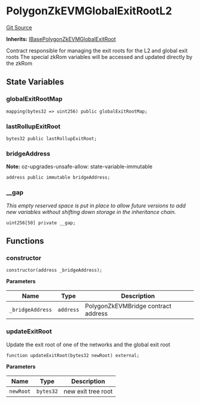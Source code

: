 # PolygonZkEVMGlobalExitRootL2
[Git Source](https://github.com/agglayer/agglayer-contracts/blob/a8bf2955890e7123a84542ced57636d763299651/contracts/PolygonZkEVMGlobalExitRootL2.sol)

**Inherits:**
[IBasePolygonZkEVMGlobalExitRoot](/contracts/interfaces/IBasePolygonZkEVMGlobalExitRoot.sol/interface.IBasePolygonZkEVMGlobalExitRoot.md)

Contract responsible for managing the exit roots for the L2 and global exit roots
The special zkRom variables will be accessed and updated directly by the zkRom


## State Variables
### globalExitRootMap

```solidity
mapping(bytes32 => uint256) public globalExitRootMap;
```


### lastRollupExitRoot

```solidity
bytes32 public lastRollupExitRoot;
```


### bridgeAddress
**Note:**
oz-upgrades-unsafe-allow: state-variable-immutable


```solidity
address public immutable bridgeAddress;
```


### __gap
*This empty reserved space is put in place to allow future versions to add new
variables without shifting down storage in the inheritance chain.*


```solidity
uint256[50] private __gap;
```


## Functions
### constructor


```solidity
constructor(address _bridgeAddress);
```
**Parameters**

|Name|Type|Description|
|----|----|-----------|
|`_bridgeAddress`|`address`|PolygonZkEVMBridge contract address|


### updateExitRoot

Update the exit root of one of the networks and the global exit root


```solidity
function updateExitRoot(bytes32 newRoot) external;
```
**Parameters**

|Name|Type|Description|
|----|----|-----------|
|`newRoot`|`bytes32`|new exit tree root|


